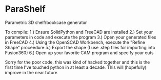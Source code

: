 # ParaShelf
Parametric 3D shelf/bookcase generator

To compile:
1.) Ensure SolidPython and FreeCAD are installed
2.) Set your parameters in code and execute the program
3.) Open your generated files in FreeCAD
4.) Using the OpenSCAD Workbench, execute the "Refine Shape" proceedure
5.) Export the shape (I use .step files for importing into Fusion360)
6.) Open up your favorite CAM program and specify your cuts

Sorry for the poor code, this was kind of hacked together and this is the first time I've touched python in at least a decade.  This will (hopefully) improve in the near future.
